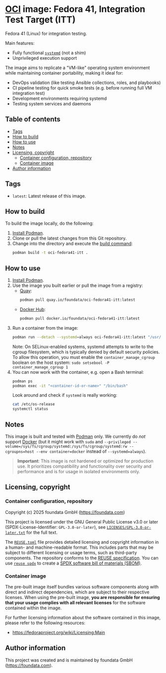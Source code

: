 # [OCI](https://opencontainers.org/) image: Fedora 41, Integration Test Target (ITT)

Fedora 41 (Linux) for integration testing.

Main features:

* Fully functional [`systemd`](https://systemd.io/) (not a shim)
* Unprivileged execution support

The image aims to replicate a "VM-like" operating system environment while maintaining container portability, making it ideal for:

* DevOps validation (like testing Ansible collections, roles, and playbooks)
* CI pipeline testing for quick smoke tests (e.g. before running full VM integration test)
* Development environments requiring systemd
* Testing system services and daemons



## Table of contents<a id="toc"></a>

- [Tags](#tags)
- [How to build](#build)
- [How to use](#usage)
- [Notes](#notes)
- [Licensing, copyright](#licensing-copyright)
  - [Container configuration, repository](#licensing-copyright-project)
  - [Container image](#licensing-copyright-image)
- [Author information](#author-information)



## Tags<a id="tags"></a>

- `latest`: Latest release of this image.



## How to build<a id="build"></a>

To build the image locally, do the following:

1. [Install Podman](https://podman.io/docs/installation).
2. Clone or pull the latest changes from this Git repository.
3. Change into the directory and execute the [build command](https://docs.podman.io/en/latest/markdown/podman-build.1.html):
   ```bash
   podman build -t oci-fedora41-itt .
   ```



## How to use<a id="usage"></a>

1. [Install Podman](https://podman.io/docs/installation).
2. Use the image you built earlier or pull the image from a registry:
   - [Quay](https://quay.io/):
     ```bash
     podman pull quay.io/foundata/oci-fedora41-itt:latest
     ```
   - [Docker Hub](https://hub.docker.com/):
     ```bash
     podman pull docker.io/foundata/oci-fedora41-itt:latest
     ```
3. Run a container from the image:
   ```bash
   podman run --detach --systemd=always oci-fedora41-itt:latest "/usr/sbin/init"
   ```
   Note: On SELinux-enabled systems, systemd attempts to write to the cgroup filesystem, which is typically denied by default security policies. To allow this operation, you must enable the `container_manage_cgroup` boolean on the host system: `sudo setsebool -P container_manage_cgroup 1`
4. You can now work with the container, e.g. open a Bash terminal:
   ```bash
   podman ps
   podman exec -it "<container-id-or-name>" "/bin/bash"
   ```
   Look around and check if `systemd` is really working:
   ```bash
   cat /etc/os-release
   systemctl status
   ```



## Notes<a id="notes"></a>

This image is built and tested with [Podman](https://podman.io/) only. We currently do *not* support [Docker](https://www.docker.com/) (but it might work with `sudo` and `--privileged --volume=/sys/fs/cgroup/systemd:/sys/fs/cgroup/systemd:rw --cgroupns=host --env container=docker` instead of `--systemd=always`).

> **Important**: This image is not hardened or optimized for production use. It prioritizes compatibility and functionality over security and performance and is for usage in isolated environments only.



## Licensing, copyright<a id="licensing-copyright"></a>

### Container configuration, repository<a id="licensing-copyright-project"></a>

<!--REUSE-IgnoreStart-->
Copyright (c) 2025 foundata GmbH (https://foundata.com)

This project is licensed under the GNU General Public License v3.0 or later (SPDX-License-Identifier: `GPL-3.0-or-later`), see [`LICENSES/GPL-3.0-or-later.txt`](LICENSES/GPL-3.0-or-later.txt) for the full text.

The [`REUSE.toml`](REUSE.toml) file provides detailed licensing and copyright information in a human- and machine-readable format. This includes parts that may be subject to different licensing or usage terms, such as third-party components. The repository conforms to the [REUSE specification](https://reuse.software/spec/). You can use [`reuse spdx`](https://reuse.readthedocs.io/en/latest/readme.html#cli) to create a [SPDX software bill of materials (SBOM)](https://en.wikipedia.org/wiki/Software_Package_Data_Exchange).
<!--REUSE-IgnoreEnd-->



### Container image<a id="licensing-copyright-image"></a>

The pre-built image itself bundles various software components along with direct and indirect dependencies, which are subject to their respective licenses. When using the pre-built image, **you are responsible for ensuring that your usage complies with all relevant licenses** for the software contained within the image.

For further licensing information about the software contained in this image, please refer to the following resources:

* https://fedoraproject.org/wiki/Licensing:Main



## Author information<a id="author-information"></a>

This project was created and is maintained by foundata GmbH (https://foundata.com).
